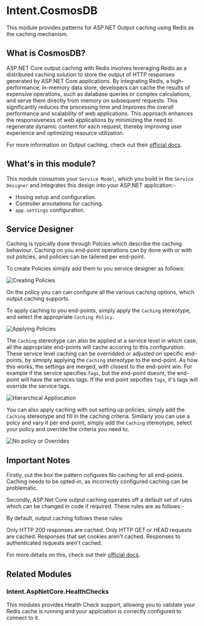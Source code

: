 ﻿# Intent.CosmosDB

This module provides patterns for ASP.NET Output caching using Redis as the caching mechanism.

## What is CosmosDB?

ASP.NET Core output caching with Redis involves leveraging Redis as a distributed caching solution to store the output of HTTP responses generated by ASP.NET Core applications. By integrating Redis, a high-performance, in-memory data store, developers can cache the results of expensive operations, such as database queries or complex calculations, and serve them directly from memory on subsequent requests. This significantly reduces the processing time and improves the overall performance and scalability of web applications. This approach enhances the responsiveness of web applications by minimizing the need to regenerate dynamic content for each request, thereby improving user experience and optimizing resource utilization.

For more information on Output caching, check out their [official docs](https://learn.microsoft.com/en-us/aspnet/core/performance/caching/output?view=aspnetcore-8.0).

## What's in this module?

This module consumes your `Service Model`, which you build in the `Service Designer` and integrates this design into your ASP.NET application:-

* Hosing setup and configuration.
* Controller annotations for caching.
* `app.settings` configuration.

## Service Designer

Caching is typically done through Polcies which describe the caching behaviour. Caching on you end-point operations can by done with or with out policies, and policies can be tailered per end-point.

To create Policies simiply add them to you service designer as follows:

![Creating Policies](./docs/images/caching-policy.png)

On the policy you can can configure all the various caching options, which output caching supports.

To apply caching to you end-points, simply apply the `Caching` stereotype, and select the appropriate `Caching Policy`.

![Applying Policies](./docs/images/apply-policy.png)

The `Caching` stereotype can also be applied at a service level in which case, all the appropriate end-points will cache accoring to this configuration.
These service level caching can be overridded or adjusted on specific end-points, by simnply applying the `Caching` stereotype to the end-point.
As how this works, the settings are merged, with closest to the end-point win. For example if the service specifies `Tags`, but the end-point doesnt, the end-point will have the services tags. If the end point sepcifies `Tags`, it's tags will override the service tags.

![Hierarchical Appliocation](./docs/images/hierarchical-caching.png)

You can also apply caching with out setting up policies, simply add the `Caching` stereotype and fill in the caching criteria.
Similarly you can use a polcy and vary it per end-point, simply add the `Caching` stereotype, select your policy and override the criteria you need to.

![No policy or Overrides](./docs/images/no-policy-or-overrides.png)

## Important Notes

Firstly, out the box the pattern cofigures No caching for all end-points. Caching needs to be opted-in, as incorrectly configured caching can be problematic.

Secondly, ASP.Net Core output caching operates off a default set of rules which can be changed in code if required. These rules are as follows:-

By default, output caching follows these rules:

Only HTTP 200 responses are cached.
Only HTTP GET or HEAD requests are cached.
Responses that set cookies aren't cached.
Responses to authenticated requests aren't cached.

For more details on this, check out their [official docs](https://learn.microsoft.com/en-us/aspnet/core/performance/caching/output?view=aspnetcore-8.0#default-output-caching-policy).

## Related Modules

### Intent.AspNetCore.HealthChecks

This modules provides Health Check support, allowing you to validate your Redis cache is running and your applciation is correctly configured to connect to it.
